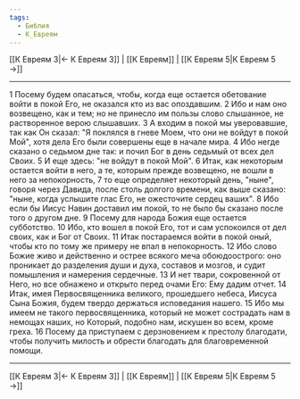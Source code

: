 ```yaml
---
tags:
  - Библия
  - К_Евреям
---
```

[[К Евреям 3|← К Евреям 3]] | [[К Евреям]] | [[К Евреям 5|К Евреям 5 →]]

---
1 Посему будем опасаться, чтобы, когда еще остается обетование войти в покой Его, не оказался кто из вас опоздавшим.
2 Ибо и нам оно возвещено, как и тем; но не принесло им пользы слово слышанное, не растворенное верою слышавших.
3 А входим в покой мы уверовавшие, так как Он сказал: "Я поклялся в гневе Моем, что они не войдут в покой Мой", хотя дела Его были совершены еще в начале мира.
4 Ибо негде сказано о седьмом дне так: и почил Бог в день седьмый от всех дел Своих.
5 И еще здесь: "не войдут в покой Мой".
6 Итак, как некоторым остается войти в него, а те, которым прежде возвещено, не вошли в него за непокорность,
7 то еще определяет некоторый день, "ныне", говоря через Давида, после столь долгого времени, как выше сказано: "ныне, когда услышите глас Его, не ожесточите сердец ваших".
8 Ибо если бы Иисус Навин доставил им покой, то не было бы сказано после того о другом дне.
9 Посему для народа Божия еще остается субботство.
10 Ибо, кто вошел в покой Его, тот и сам успокоился от дел своих, как и Бог от Своих.
11 Итак постараемся войти в покой оный, чтобы кто по тому же примеру не впал в непокорность.
12 Ибо слово Божие живо и действенно и острее всякого меча обоюдоострого: оно проникает до разделения души и духа, составов и мозгов, и судит помышления и намерения сердечные.
13 И нет твари, сокровенной от Него, но все обнажено и открыто перед очами Его: Ему дадим отчет.
14 Итак, имея Первосвященника великого, прошедшего небеса, Иисуса Сына Божия, будем твердо держаться исповедания нашего.
15 Ибо мы имеем не такого первосвященника, который не может сострадать нам в немощах наших, но Который, подобно нам, искушен во всем, кроме греха.
16 Посему да приступаем с дерзновением к престолу благодати, чтобы получить милость и обрести благодать для благовременной помощи.

---
[[К Евреям 3|← К Евреям 3]] | [[К Евреям]] | [[К Евреям 5|К Евреям 5 →]]
